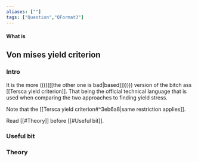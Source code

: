 ```yaml
---
aliases: [""]
tags: ["Question","QFormat3"]
---
```


#### What is
## Von mises yield criterion
### Intro
It is the more ((((([[the other one is bad|based]]))))) version of the bitch ass [[Tersca yield criterion]]. That being the official technical language that is used when comparing the two approaches to finding yield stress.

Note that the [[Tersca yield criterion#^3eb6a8|same restriction applies]].

Read [[#Theory]] before [[#Useful bit]].
### Useful bit



### Theory
